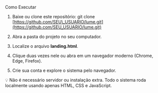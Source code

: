 Como Executar

1. Baixe ou clone este repositório:
   git clone [https://github.com/SEU\_USUARIO/lume.git](https://github.com/SEU_USUARIO/lume.git)

2. Abra a pasta do projeto no seu computador.

3. Localize o arquivo **landing.html**.

4. Clique duas vezes nele ou abra em um navegador moderno (Chrome, Edge, Firefox).

5. Crie sua conta e explore o sistema pelo navegador.

💡 Não é necessário servidor ou instalação extra. Todo o sistema roda localmente usando apenas HTML, CSS e JavaScript.
